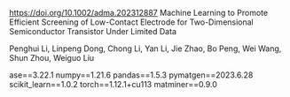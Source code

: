 https://doi.org/10.1002/adma.202312887
Machine Learning to Promote Efficient Screening of Low-Contact Electrode for Two-Dimensional Semiconductor Transistor Under Limited Data

Penghui Li, Linpeng Dong, Chong Li, Yan Li, Jie Zhao, Bo Peng, Wei Wang, Shun Zhou, Weiguo Liu


ase==3.22.1
numpy==1.21.6
pandas==1.5.3
pymatgen==2023.6.28
scikit_learn==1.0.2
torch==1.12.1+cu113
matminer==0.9.0
